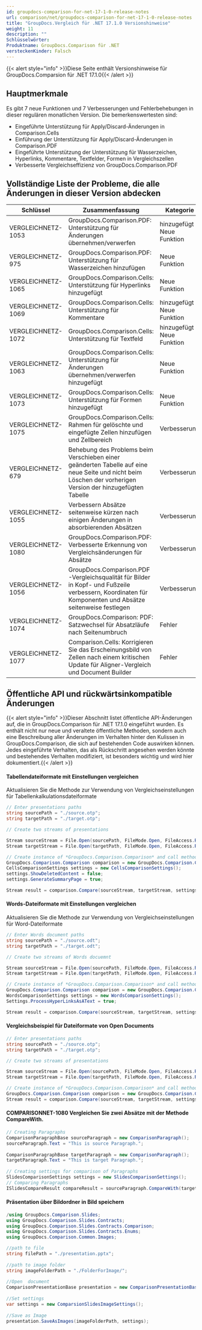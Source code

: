 ```yaml
---
id: groupdocs-comparison-for-net-17-1-0-release-notes
url: comparison/net/groupdocs-comparison-for-net-17-1-0-release-notes
title: "GroupDocs.Vergleich für .NET 17.1.0 Versionshinweise"
weight: 11
description: ""
Schlüsselwörter:
Produktname: GroupDocs.Comparison für .NET
versteckenKinder: Falsch
---
```

{{< alert style="info" >}}Diese Seite enthält Versionshinweise für GroupDocs.Comparsion für .NET 17.1.0{{< /alert >}}

## Hauptmerkmale

Es gibt 7 neue Funktionen und 7 Verbesserungen und Fehlerbehebungen in dieser regulären monatlichen Version. Die bemerkenswertesten sind:

* Eingeführte Unterstützung für Apply/Discard-Änderungen in Comparison.Cells
* Einführung der Unterstützung für Apply/Discard-Änderungen in Comparison.PDF
* Eingeführte Unterstützung der Unterstützung für Wasserzeichen, Hyperlinks, Kommentare, Textfelder, Formen in Vergleichszellen
* Verbesserte Vergleichseffizienz von GroupDocs.Comparison.PDF

## Vollständige Liste der Probleme, die alle Änderungen in dieser Version abdecken

| Schlüssel | Zusammenfassung | Kategorie |
| --- | --- | --- |
| VERGLEICHNETZ-1053 | GroupDocs.Comparison.PDF: Unterstützung für Änderungen übernehmen/verwerfen | hinzugefügt Neue Funktion |
| VERGLEICHNETZ-975 | GroupDocs.Comparison.PDF: Unterstützung für Wasserzeichen hinzufügen | Neue Funktion |
| VERGLEICHNETZ-1065 | GroupDocs.Comparison.Cells: Unterstützung für Hyperlinks hinzugefügt | Neue Funktion |
| VERGLEICHNETZ-1069 | GroupDocs.Comparison.Cells: Unterstützung für Kommentare | hinzugefügt Neue Funktion |
| VERGLEICHNETZ-1072 | GroupDocs.Comparison.Cells: Unterstützung für Textfeld | hinzugefügt Neue Funktion |
| VERGLEICHNETZ-1063 | GroupDocs.Comparison.Cells: Unterstützung für Änderungen übernehmen/verwerfen hinzugefügt | Neue Funktion |
| VERGLEICHNETZ-1073 | GroupDocs.Comparison.Cells: Unterstützung für Formen hinzugefügt | Neue Funktion |
| VERGLEICHNETZ-1075 | GroupDocs.Comparison.Cells: Rahmen für gelöschte und eingefügte Zellen hinzufügen und Zellbereich | Verbesserung |
| VERGLEICHNETZ-679 | Behebung des Problems beim Verschieben einer geänderten Tabelle auf eine neue Seite und nicht beim Löschen der vorherigen Version der hinzugefügten Tabelle | Verbesserung |
| VERGLEICHNETZ-1055 | Verbessern Absätze seitenweise kürzen nach einigen Änderungen in absorbierenden Absätzen | Verbesserung |
| VERGLEICHNETZ-1080 | GroupDocs.Comparison.PDF: Verbesserte Erkennung von Vergleichsänderungen für Absätze | Verbesserung |
| VERGLEICHNETZ-1056 | GroupDocs.Comparison.PDF-Vergleichsqualität für Bilder in Kopf- und Fußzeile verbessern, Koordinaten für Komponenten und Absätze seitenweise festlegen | Verbesserung |
| VERGLEICHNETZ-1074 | GroupDocs.Comparison: PDF: Satzwechsel für Absatzläufe nach Seitenumbruch | Fehler |
| VERGLEICHNETZ-1077 | Comparison.Cells: Korrigieren Sie das Erscheinungsbild von Zellen nach einem kritischen Update für Aligner-Vergleich und Document Builder | Fehler |

## Öffentliche API und rückwärtsinkompatible Änderungen

{{< alert style="info" >}}Dieser Abschnitt listet öffentliche API-Änderungen auf, die in GroupDocs.Comparison für .NET 17.1.0 eingeführt wurden. Es enthält nicht nur neue und veraltete öffentliche Methoden, sondern auch eine Beschreibung aller Änderungen im Verhalten hinter den Kulissen in GroupDocs.Comparison, die sich auf bestehenden Code auswirken können. Jedes eingeführte Verhalten, das als Rückschritt angesehen werden könnte und bestehendes Verhalten modifiziert, ist besonders wichtig und wird hier dokumentiert.{{< /alert >}}

#### Tabellendateiformate mit Einstellungen vergleichen

Aktualisieren Sie die Methode zur Verwendung von Vergleichseinstellungen für Tabellenkalkulationsdateiformate



```csharp
// Enter presentations paths
string sourcePath = "./source.otp";
string targetPath = "./target.otp";

// Create two streams of presentations

Stream sourceStream = File.Open(sourcePath, FileMode.Open, FileAccess.Read);
Stream targetStream = File.Open(targetPath, FileMode.Open, FileAccess.Read)

// Create instance of *GroupDocs.Comparison.Comparison* and call method *Compare*.
GroupDocs.Comparison.Comparison comparison = new GroupDocs.Comparison.Comparison();
CellsComparisonSettings settings = new CellsComparisonSettings();
settings.ShowDeletedContent = false;
settings.GenerateSummaryPage = true;

Stream result = comparison.Compare(sourceStream, targetStream, settings);


```

#### Words-Dateiformate mit Einstellungen vergleichen

Aktualisieren Sie die Methode zur Verwendung von Vergleichseinstellungen für Word-Dateiformate



```csharp
// Enter Words document paths
string sourcePath = "./source.odt";
string targetPath = "./target.odt";

// Create two streams of Words docuemnt

Stream sourceStream = File.Open(sourcePath, FileMode.Open, FileAccess.Read);
Stream targetStream = File.Open(targetPath, FileMode.Open, FileAccess.Read)

// Create instance of *GroupDocs.Comparison.Comparison* and call method *Compare*.
GroupDocs.Comparison.Comparison comparison = new GroupDocs.Comparison.Comparison();
WordsComparisonSettings settings = new WordsComparisonSettings();
Settings.ProcessHyperLinksAsAText = true;

Stream result = comparison.Compare(sourceStream, targetStream, settings);


```

#### Vergleichsbeispiel für Dateiformate von Open Documents



```csharp
// Enter presentations paths
string sourcePath = "./source.otp";
string targetPath = "./target.otp";

// Create two streams of presentations

Stream sourceStream = File.Open(sourcePath, FileMode.Open, FileAccess.Read);
Stream targetStream = File.Open(targetPath, FileMode.Open, FileAccess.Read)

// Create instance of *GroupDocs.Comparison.Comparison* and call method *Compare*.
GroupDocs.Comparison.Comparison comparison = new GroupDocs.Comparison.Comparison();
Stream result = comparison.Compare(sourceStream, targetStream, settings);


```

#### COMPARISONNET-1080 Vergleichen Sie zwei Absätze mit der Methode CompareWith.



```csharp
// Creating Paragraphs
ComparisonParagraphBase sourceParagraph = new ComparisonParagraph();
sourceParagraph.Text = "This is source Paragraph.";
 
ComparisonParagraphBase targetParagraph = new ComparisonParagraph();
targetParagraph.Text = "This is target Paragraph.";
 
// Creating settings for comparison of Paragraphs
SlidesComparisonSettings settings = new SlidesComparisonSettings();
// Comparing Paragraphs
ISlidesCompareResult compareResult = sourceParagraph.CompareWith(targetParagraph, settings);


```

#### Präsentation über Bildordner in Bild speichern



```csharp
/using GroupDocs.Comparison.Slides;
using GroupDocs.Comparison.Slides.Contracts;
using GroupDocs.Comparison.Slides.Contracts.Comparison;
using GroupDocs.Comparison.Slides.Contracts.Enums;
using GroupDocs.Comparison.Common.Images;

//path to file
string filePath = "./presentation.pptx";
  
//path to image folder
string imageFolderPath = "./FolderForImage/";
  
//Open  document
ComparisonPresentationBase presentation = new ComparisonPresentationBase(filePath);
  
//Set settings
var settings = new ComparsionSlidesImageSettings();
  
//Save as Image
presentation.SaveAsImages(imageFolderPath, settings);



```

